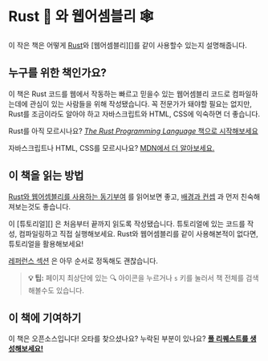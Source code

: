 # Rust 🦀 와 웹어셈블리 🕸
이 작은 책은 어떻게 [Rust][]와 [웹어셈블리][]를 같이 사용할수 있는지 설명해줍니다.

## 누구를 위한 책인가요?
이 책은 Rust 코드를 웹에서 작동하는 빠르고 믿을수 있는 웹어셈블리 코드로 컴파일하는데에 관심이 있는 사람들을 위해 작성됐습니다.
꼭 전문가가 돼야할 필요는 없지만, Rust를 조금이라도 알아야 하고 자바스크립트와 HTML, CSS에 익숙하면 더 좋습니다.

Rust를 아직 모르시나요? [*The Rust Programming Language* 책으로 시작해보세요][trpl]

자바스크립트나 HTML, CSS를 모르시나요? [MDN에서 더 알아보세요.][mdn]

## 이 책을 읽는 방법
[Rust와 웹어셈블리를 사용하는 동기부여][why-rust-wasm] 를 읽어보면 좋고, [배경과 컨셉][background] 과 먼저 친숙해져보는것도 좋습니다.

이 [튜토리얼][] 은 처음부터 끝까지 읽도록 작성됐습니다. 튜토리얼에 있는 코드를 작성, 컴파일링하고 직접 실행해보세요. Rust와 웹어셈블리를 같이 사용해본적이 없다면, 튜토리얼을 활용해보세요!

[레퍼런스 섹션][reference] 은 아무 순서로 정독해도 괜찮습니다.

> **💡 팁:** 페이지 최상단에 있는 🔍 아이콘을 누르거나 `s` 키를 눌러서 책 전체를 검색해볼수도 있습니다.

## 이 책에 기여하기
이 책은 오픈소스입니다! 오타를 찾으셨나요? 누락된 부분이 있나요? [**풀 리퀘스트를 생성해보세요!**][repo]

[Rust]: https://www.rust-lang.org
[WebAssembly]: https://webassembly.org/
[trpl]: https://doc.rust-lang.org/book/
[mdn]: https://developer.mozilla.org/en-US/docs/Learn
[why-rust-wasm]: ./why-rust-and-webassembly.html
[background]: ./background-and-concepts.html
[tutorial]: ./game-of-life/introduction.html
[reference]: ./reference/index.html
[repo]: https://github.com/rustwasm/book
